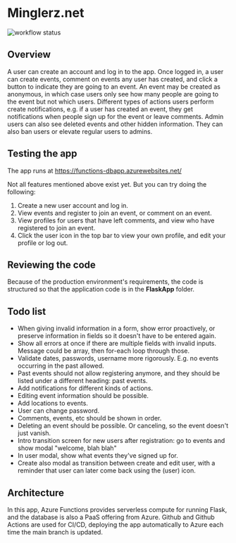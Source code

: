 # Minglerz.net

![workflow status](https://github.com/mikkokallio/dbapp-code/actions/workflows/main_functions-dbapp.yml/badge.svg)

## Overview

A user can create an account and log in to the app. Once logged in, a user can create events, comment on events any user has created, and click a button to indicate they are going to an event. An event may be created as anonymous, in which case users only see how many people are going to the event but not which users. Different types of actions users perform create notifications, e.g. if a user has created an event, they get notifications when people sign up for the event or leave comments. Admin users can also see deleted events and other hidden information. They can also ban users or elevate regular users to admins.

## Testing the app

The app runs at https://functions-dbapp.azurewebsites.net/

Not all features mentioned above exist yet. But you can try doing the following:
1. Create a new user account and log in.
2. View events and register to join an event, or comment on an event.
3. View profiles for users that have left comments, and view who have registered to join an event.
4. Click the user icon in the top bar to view your own profile, and edit your profile or log out.

## Reviewing the code

Because of the production environment's requirements, the code is structured so that the application code is in the **FlaskApp** folder.

## Todo list

* When giving invalid information in a form, show error proactively, or preserve information in fields so it doesn't have to be entered again.
* Show all errors at once if there are multiple fields with invalid inputs. Message could be array, then for-each loop through those.
* Validate dates, passwords, username more rigorously. E.g. no events occurring in the past allowed.
* Past events should not allow registering anymore, and they should be listed under a different heading: past events.
* Add notifications for different kinds of actions.
* Editing event information should be possible.
* Add locations to events.
* User can change password.
* Comments, events, etc should be shown in order.
* Deleting an event should be possible. Or canceling, so the event doesn't just vanish.
* Intro transition screen for new users after registration: go to events and show modal "welcome, blah blah"
* In user modal, show what events they've signed up for.
* Create also modal as transition between create and edit user, with a reminder that user can later come back using the (user) icon.

## Architecture

In this app, Azure Functions provides serverless compute for running Flask, and the database is also a PaaS offering from Azure. Github and Github Actions are used for CI/CD, deploying the app automatically to Azure each time the main branch is updated.
